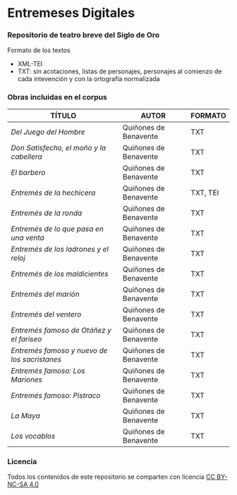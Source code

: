 # Entremeses Digitales

### Repositorio de teatro breve del Siglo de Oro

Formato de los textos
* XML-TEI
* TXT: sin acotaciones, listas de personajes, personajes al comienzo de cada intevención y con la ortografía normalizada

### Obras incluidas en el corpus 
| TÍTULO | AUTOR | FORMATO |
| -- | -- | -- |
| *Del Juego del Hombre* | Quiñones de Benavente | TXT |
| *Don Satisfecho, el moño y la cabellera* | Quiñones de Benavente | TXT |
| *El barbero* | Quiñones de Benavente | TXT |
| *Entremés de la hechicera* | Quiñones de Benavente | TXT, TEI|
| *Entremés de la ronda* | Quiñones de Benavente | TXT |
| *Entremés de lo que pasa en una venta* | Quiñones de Benavente | TXT |
| *Entremés de los ladrones y el reloj* | Quiñones de Benavente | TXT |
| *Entremés de los maldicientes* | Quiñones de Benavente | TXT |
| *Entremés del marión* | Quiñones de Benavente | TXT |
| *Entremés del ventero* | Quiñones de Benavente | TXT |
| *Entremés famoso de Otáñez y el fariseo* | Quiñones de Benavente | TXT |
| *Entremés famoso y nuevo de los sacristanes* | Quiñones de Benavente | TXT |
| *Entremés famoso: Los Mariones* | Quiñones de Benavente | TXT |
| *Entremés famoso: Pistraco* | Quiñones de Benavente | TXT |
| *La Maya* | Quiñones de Benavente | TXT |
| *Los vocablos* | Quiñones de Benavente | TXT |

### Licencia
Todos los contenidos de este repositorio se comparten con licencia [CC BY-NC-SA 4.0](https://creativecommons.org/licenses/by-nc-sa/4.0/)
